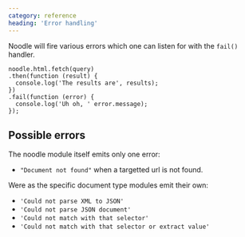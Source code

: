```yaml
---
category: reference
heading: 'Error handling'
---
```


Noodle will fire various errors which one can listen for with the `fail()` 
handler.

    noodle.html.fetch(query)
    .then(function (result) {
      console.log('The results are', results);
    })
    .fail(function (error) {
      console.log('Uh oh, ' error.message);
    });

## Possible errors

The noodle module itself emits only one error:

- `"Document not found"` when a targetted url is not found.

Were as the specific document type modules emit their own:

- `'Could not parse XML to JSON'`
- `'Could not parse JSON document'`
- `'Could not match with that selector'`
- `'Could not match with that selector or extract value'`
